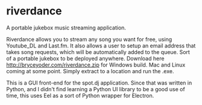# riverdance
A portable jukebox music streaming application.

Riverdance allows you to stream any song you want for free, using Youtube_DL and Last.fm. It also allows a user to setup an email address that takes song requests, which will be automatically added to the queue. Sort of a portable jukebox to be deployed anywhere.
Download here http://bryceyoder.com/riverdance.zip for Windows build. Mac and Linux coming at some point. Simply extract to a location and run the .exe.

This is a GUI front-end for the spot.dj application. Since that was written in Python, and I didn't find learning a Python UI library to be a good use of time, this uses Eel as a sort of Python wrapper for Electron.
